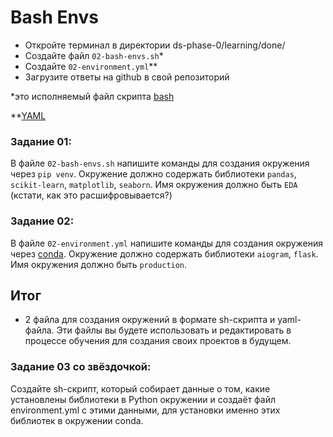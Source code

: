 # Bash Envs

* Откройте терминал в директории ds-phase-0/learning/done/
* Создайте файл `02-bash-envs.sh`* 
* Создайте `02-environment.yml`**
* Загрузите ответы на github в свой репозиторий

*это исполняемый файл скрипта [bash](../01-general/bash.md)

**[YAML](https://ru.wikipedia.org/wiki/YAML)

### Задание 01:
В файле `02-bash-envs.sh` напишите команды для создания окружения через `pip venv`.
Окружение должно содержать библиотеки `pandas`, `scikit-learn`, `matplotlib`, `seaborn`.
Имя окружения должно быть `EDA` (кстати, как это расшифровывается?)

### Задание 02:
В файле `02-environment.yml` напишите команды для создания окружения через [conda](https://docs.conda.io/projects/conda/en/latest/user-guide/tasks/manage-environments.html).
Окружение должно содержать библиотеки `aiogram`, `flask`.
Имя окружения должно быть `production`.

## Итог
+ 2 файла для создания окружений в формате sh-скрипта и yaml-файла. Эти файлы вы будете использовать и редактировать в процессе обучения для создания своих проектов в будущем.

### Задание 03 со звёздочкой:
Создайте sh-скрипт, который собирает данные о том, какие установлены библиотеки в Python окружении и создаёт файл environment.yml с этими данными, для установки именно этих библиотек в окружении conda.